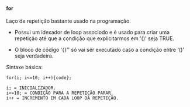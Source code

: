 #### for 

Laço de repetição bastante usado na programação. 

- Possui um idexador de loop associodo e é usado para criar uma repetição até que a condição que explicitarmos em '()' seja TRUE.

- O bloco de código '{}'' só vai ser executado caso a condição entre '()' seja verdadeira.


Sintaxe básica:

	for(i; i<=10; i++){code};

	i; = INICIALIZADOR.
	i<=10; = CONDIÇÃO PARA A REPETIÇÃO PARAR.
	i++ = INCREMENTO EM CADA LOOP DA REPETIÇÃO.



